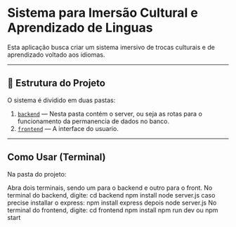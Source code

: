 # Sistema para Imersão Cultural e Aprendizado de Linguas

Esta aplicação busca criar um sistema imersivo de trocas culturais e de 
aprendizado voltado aos idiomas.

---

## 📁 Estrutura do Projeto

O sistema é dividido em duas pastas:

1. [`backend`](backend) — Nesta pasta contém o server, ou seja as rotas para o funcionamento da permanencia de dados no banco.
2. [`frontend`](frontend) — A interface do usuario.

---

## Como Usar (Terminal)
Na pasta do projeto:

Abra dois terminais, sendo um para o backend e outro para o front.
    No terminal do backend, digite:
        cd backend
        npm install
        node server.js
        caso precise installar o express: npm install express depois node server.js
    No terminal do frontend, digite:
        cd frontend
        npm install
        npm run dev ou npm start
